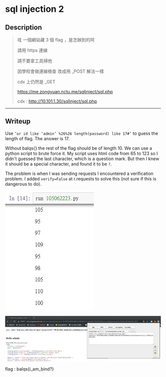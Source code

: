 # sql injection 2
## Description
> 哇 一個網站藏 3 個 flag ，是怎辦到的阿
>
> 請用 https 連線
>
> 請不要拿工具掃他
>
> 因學校會做連線檢查 改成用 _POST 解法一樣
>
> cdx 上仍然是 _GET
>
> https://me.zongyuan.nctu.me/sqlinject/sql.php
>
> cdx : http://10.101.1.30/sqlinject/sql.php
---
## Writeup
Use `’or id like ‘admin’ %26%26 length(password) like 17#’` to guess the length of flag. The answer is 17.

Without balqs{} the rest of the flag should be of length 10. We can use a python script to brute force it. My script uses html code from 65 to 123 so I didn't guessed the last character, which is a question mark. But then I knew it should be a special character, and found it to be `?`.

The problem is when I was sending requests I encountered a verification problem. I added `verify=False` at r.requests to solve this (not sure if this is dangerous to do).

![run](run.jpg)

![flag](flag.jpg)

flag : balqs{i_am_bind?}